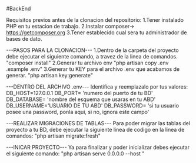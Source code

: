 #BackEnd

Requisitos previos antes de la clonacion del repositorio: 
1.Tener instalado PHP en tu estacion de trabajo. 
2.Instalar composer-> https://getcomposer.org 
3.Tener establecido cual sera tu administrador de bases de dato.

---PASOS PARA LA CLONACION--- 
1.Dentro de la carpeta del proyecto debe ejecutar el siguiente comando, a travez de la linea de comandos. "composer install" 
2.Generar tu archivo env "php artisan copy .env .example .env" 3.Generar tu KEY para el archivo .env que acabamos de generar. "php artisan key:generate"

---DENTRO DEL ARCHIVO .env--- 
Identifica y reemplazalo por tus valores:
DB_HOST=127.0.0.1 
DB_PORT= 'numero del puerto de tu BD' 
DB_DATABASE= 'nombre del esquema que usaras en tu ABD' DB_USERNAME='USUARIO DE TU ABD' DB_PASSWORD= 'si tu usuario posee una password, ponla aqui, si no, ignora este campo'

---REALIZAR MIGRACIONES DE TABLAS--- 
Para poder migrar las tablas del proyecto a tu BD, debe ejecutar la siguiente linea de codigo en la linea de comandos: 
"php artisan migrate:fresh"

---INICAR PROYECTO--- 
Ya para finalizar y poder inicializar debes ejecutar el siguiente comando: 
"php artisan serve 0.0.0.0 --host "

